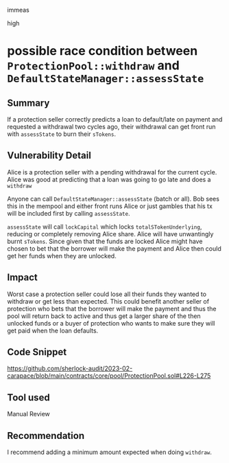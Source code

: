 immeas

high

# possible race condition between `ProtectionPool::withdraw` and `DefaultStateManager::assessState`

## Summary
If a protection seller correctly predicts a loan to default/late on payment and requested a withdrawal two cycles ago, their withdrawal can get front run with `assessState` to burn their `sTokens`.

## Vulnerability Detail
Alice is a protection seller with a pending withdrawal for the current cycle. Alice was good at predicting that a loan was going to go late and does a `withdraw`

Anyone can call `DefaultStateManager::assessState` (batch or all). Bob sees this in the mempool and either front runs Alice or just gambles that his tx will be included first by calling `assessState`.

`assessState` will call `lockCapital` which locks `totalSTokenUnderlying`, reducing or completely removing Alice share. Alice will have unwantingly burnt `sTokens`. Since given that the funds are locked Alice might have chosen to bet that the borrower will make the payment and Alice then could get her funds when they are unlocked.

## Impact
Worst case a protection seller could lose all their funds they wanted to withdraw or get less than expected. This could benefit another seller of protection who bets that the borrower will make the payment and thus the pool will return back to active and thus get a larger share of the then unlocked funds or a buyer of protection who wants to make sure they will get paid when the loan defaults. 

## Code Snippet
https://github.com/sherlock-audit/2023-02-carapace/blob/main/contracts/core/pool/ProtectionPool.sol#L226-L275

## Tool used
Manual Review

## Recommendation
I recommend adding a minimum amount expected when doing `withdraw`.